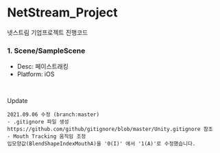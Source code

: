 # NetStream_Project
넷스트림 기업프로젝트 진행코드


### 1. Scene/SampleScene
* Desc: 페이스트래킹 
* Platform: iOS

<br>

Update
```
2021.09.06 수정 (branch:master)
- .gitignore 파일 생성
https://github.com/github/gitignore/blob/master/Unity.gitignore 참조
- Mouth Tracking 움직임 조정
입모양값(BlendShapeIndexMouthA)을 '0(I)' 에서 '1(A)'로 수정했습니다.
```